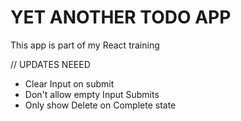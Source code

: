 # YET ANOTHER TODO APP
This app is part of my React training

// UPDATES NEEED
- Clear Input on submit
- Don't allow empty Input Submits
- Only show Delete on Complete state
